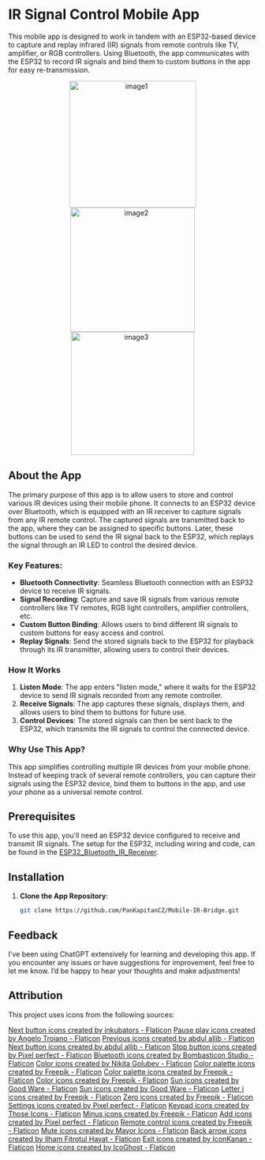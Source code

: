 # IR Signal Control Mobile App

This mobile app is designed to work in tandem with an ESP32-based device to capture and replay infrared (IR) signals from remote controls like TV, amplifier, or RGB controllers. Using Bluetooth, the app communicates with the ESP32 to record IR signals and bind them to custom buttons in the app for easy re-transmission.

<p align="center">
  <img src="https://github.com/user-attachments/assets/a06a844f-322d-435c-93a6-67e4fe166b8d" alt="image1" width="257"/>
  <img src="https://github.com/user-attachments/assets/28524f31-5243-42f4-bd42-e8bc1e1f2ff6" alt="image2" width="252"/>
  <img src="https://github.com/user-attachments/assets/c2f8dc87-7725-4313-bcb9-8013558ff57a" alt="image3" width="250"/>
</p>

## About the App

The primary purpose of this app is to allow users to store and control various IR devices using their mobile phone. It connects to an ESP32 device over Bluetooth, which is equipped with an IR receiver to capture signals from any IR remote control. The captured signals are transmitted back to the app, where they can be assigned to specific buttons. Later, these buttons can be used to send the IR signal back to the ESP32, which replays the signal through an IR LED to control the desired device.

### Key Features:
- **Bluetooth Connectivity**: Seamless Bluetooth connection with an ESP32 device to receive IR signals.
- **Signal Recording**: Capture and save IR signals from various remote controllers like TV remotes, RGB light controllers, amplifier controllers, etc.
- **Custom Button Binding**: Allows users to bind different IR signals to custom buttons for easy access and control.
- **Replay Signals**: Send the stored signals back to the ESP32 for playback through its IR transmitter, allowing users to control their devices.

### How It Works

1. **Listen Mode**: The app enters "listen mode," where it waits for the ESP32 device to send IR signals recorded from any remote controller.
2. **Receive Signals**: The app captures these signals, displays them, and allows users to bind them to buttons for future use.
3. **Control Devices**: The stored signals can then be sent back to the ESP32, which transmits the IR signals to control the connected device.

### Why Use This App?

This app simplifies controlling multiple IR devices from your mobile phone. Instead of keeping track of several remote controllers, you can capture their signals using the ESP32 device, bind them to buttons in the app, and use your phone as a universal remote control.

## Prerequisites

To use this app, you'll need an ESP32 device configured to receive and transmit IR signals. The setup for the ESP32, including wiring and code, can be found in the [ESP32_Bluetooth_IR_Receiver](https://github.com/PanKapitanCZ/ESP32_Bluetooth_IR_Receiver).

## Installation

1. **Clone the App Repository**:
   ```bash
   git clone https://github.com/PanKapitanCZ/Mobile-IR-Bridge.git

## Feedback

I've been using ChatGPT extensively for learning and developing this app. If you encounter any issues or have suggestions for improvement, feel free to let me know. I’d be happy to hear your thoughts and make adjustments!

## Attribution

This project uses icons from the following sources:

<a href="https://www.flaticon.com/free-icons/next-button" title="next button icons">Next button icons created by inkubators - Flaticon</a>
<a href="https://www.flaticon.com/free-icons/pause-play" title="pause play icons">Pause play icons created by Angelo Troiano - Flaticon</a>
<a href="https://www.flaticon.com/free-icons/previous" title="previous icons">Previous icons created by abdul allib - Flaticon</a>
<a href="https://www.flaticon.com/free-icons/next-button" title="next button icons">Next button icons created by abdul allib - Flaticon</a>
<a href="https://www.flaticon.com/free-icons/stop-button" title="stop button icons">Stop button icons created by Pixel perfect - Flaticon</a>
<a href="https://www.flaticon.com/free-icons/bluetooth" title="bluetooth icons">Bluetooth icons created by Bombasticon Studio - Flaticon</a>
<a href="https://www.flaticon.com/free-icons/color" title="color icons">Color icons created by Nikita Golubev - Flaticon</a>
<a href="https://www.flaticon.com/free-icons/color-palette" title="color palette icons">Color palette icons created by Freepik - Flaticon</a>
<a href="https://www.flaticon.com/free-icons/color-palette" title="color palette icons">Color palette icons created by Freepik - Flaticon</a>
<a href="https://www.flaticon.com/free-icons/color" title="color icons">Color icons created by Freepik - Flaticon</a>
<a href="https://www.flaticon.com/free-icons/sun" title="sun icons">Sun icons created by Good Ware - Flaticon</a>
<a href="https://www.flaticon.com/free-icons/sun" title="sun icons">Sun icons created by Good Ware - Flaticon</a>
<a href="https://www.flaticon.com/free-icons/letter-i" title="letter i icons">Letter i icons created by Freepik - Flaticon</a>
<a href="https://www.flaticon.com/free-icons/zero" title="zero icons">Zero icons created by Freepik - Flaticon</a>
<a href="https://www.flaticon.com/free-icons/settings" title="settings icons">Settings icons created by Pixel perfect - Flaticon</a>
<a href="https://www.flaticon.com/free-icons/keypad" title="keypad icons">Keypad icons created by Those Icons - Flaticon</a>
<a href="https://www.flaticon.com/free-icons/minus" title="minus icons">Minus icons created by Freepik - Flaticon</a>
<a href="https://www.flaticon.com/free-icons/add" title="add icons">Add icons created by Pixel perfect - Flaticon</a>
<a href="https://www.flaticon.com/free-icons/remote-control" title="remote control icons">Remote control icons created by Freepik - Flaticon</a>
<a href="https://www.flaticon.com/free-icons/mute" title="mute icons">Mute icons created by Mayor Icons - Flaticon</a>
<a href="https://www.flaticon.com/free-icons/back-arrow" title="back arrow icons">Back arrow icons created by Ilham Fitrotul Hayat - Flaticon</a>
<a href="https://www.flaticon.com/free-icons/exit" title="exit icons">Exit icons created by IconKanan - Flaticon</a>
<a href="https://www.flaticon.com/free-icons/home" title="home icons">Home icons created by IcoGhost - Flaticon</a>
